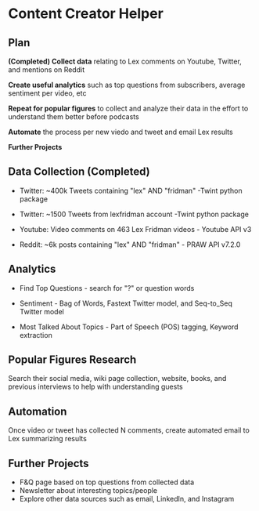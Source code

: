 # Content Creator Helper
## Plan
**(Completed) Collect data** relating to Lex comments on Youtube, Twitter, and mentions on Reddit

**Create useful analytics** such as top questions from subscribers, average sentiment per video, etc

**Repeat for popular figures** to collect and analyze their data in the effort to understand them better before podcasts

**Automate** the process per new viedo and tweet and email Lex results

**Further Projects** 



## Data Collection (Completed)
- Twitter: ~400k Tweets containing "lex" AND "fridman" -Twint python package

- Twitter: ~1500 Tweets from lexfridman account -Twint python package

- Youtube: Video comments on 463 Lex Fridman videos - Youtube API v3

- Reddit: ~6k posts containing "lex" AND "fridman" - PRAW API v7.2.0

## Analytics
- Find Top Questions - search for "?" or question words

- Sentiment - Bag of Words, Fastext Twitter model, and Seq-to_Seq Twitter model

- Most Talked About Topics - Part of Speech (POS) tagging, Keyword extraction


## Popular Figures Research
Search their social media, wiki page collection, website, books, and previous interviews to help with understanding guests


## Automation
Once video or tweet has collected N comments, create automated email to Lex summarizing results



## Further Projects
- F&Q page based on top questions from collected data
- Newsletter about interesting topics/people
- Explore other data sources such as email, LinkedIn, and Instagram




